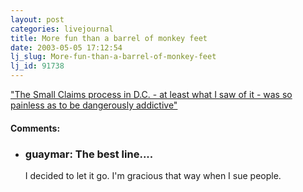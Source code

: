 ```yaml
---
layout: post
categories: livejournal
title: More fun than a barrel of monkey feet
date: 2003-05-05 17:12:54
lj_slug: More-fun-than-a-barrel-of-monkey-feet
lj_id: 91738
---
```

["The Small Claims process in D.C. - at least what I saw of it - was so painless as to be dangerously addictive"](http://www.panix.com/~eck/telemarket.html)


<div id="comments"><h4>Comments:</h4><div class="lj-comments"><ul>
<li class=subject><h3>guaymar: The best line....</h3>
<a id="comment-124"></a>
<p>I decided to let it go. I'm gracious that way when I sue people.</p>
</li>
</ul></div></div>
